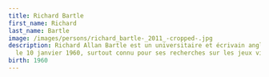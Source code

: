 ```yaml
---
title: Richard Bartle
first_name: Richard
last_name: Bartle
image: /images/persons/richard_bartle-_2011_-cropped-.jpg
description: Richard Allan Bartle est un universitaire et écrivain anglais, né
  le 10 janvier 1960, surtout connu pour ses recherches sur les jeux vidéo.
birth: 1960
---
```


